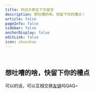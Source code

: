 ```yaml
---
title: 欢迎大家在下方留言
description: 想吐嘈的啥，快留下你的槽点！
article: false
pageInfo: false
sidebar: false
anchorDisplay: false
editLink: false
icon: shuoshuo
---
```


<br>

## 想吐嘈的啥，快留下你的槽点

可以的话，可以互相交换[友链](/friends.md)吗QAQ~
